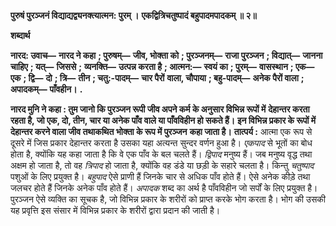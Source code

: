 **पुरुषं पुरञ्जनं विद्याद्यद्व्यनक्त्यात्मन: पुरम् ।** **एकद्वित्रिचतुष्पादं बहुपादमपादकम् ॥ २॥** 

**शब्दार्थ** 

**नारद: उवाच—** **नारद ने कहा** **; पुरुषम्—** **जीव, भोक्ता को** **; पुरञ्जनम्—** **राजा पुरञ्जन** **; विद्यात्—** **जानना चाहिए** **; यत्—** **जिससे** **;** **व्यनक्ति—** **उत्पन्न करता है** **; आत्मन:—** **स्वयं का** **; पुरम्—** **वासस्थान** **; एक—** **एक** **; द्वि—** **दो** **; त्रि—** **तीन** **; चतु:-पादम्—** **चार पैरों** **वाला, चौपाया** **; बहु-पादम्—** **अनेक पैरों वाला** **; अपादकम्—** **पाँवहीन।** **.** 

**नारद मुनि ने कहा : तुम जानो कि पुरञ्जन रूपी जीव अपने कर्म के अनुसार विभिन्न रूपों में** **देहान्तर करता रहता है, जो एक, दो, तीन, चार या अनेक पाँव वाले या पाँवविहीन हो सकते हैं।** **इन विभिन्न प्रकार के रूपों में देहान्तर करने वाला जीव तथाकथित भोक्ता के रूप में पुरञ्जन** **कहा जाता है।** **तात्पर्य :** आत्मा एक रूप से दूसरे में जिस प्रकार देहान्तर करता है उसका यहा अत्यन्त सुन्दर वर्णन हुआ है। *एकपाद* से भूतों का बोध होता है, क्योंकि यह कहा जाता है कि वे एक पाँव के बल चलते हैं। *द्विपाद* मनुष्य हैं। जब मनुष्य वृद्ध तथा अक्षम हो जाता है, तो वह *त्रिपाद* हो जाता है, क्योंकि वह डंडे या छड़ी के सहारे चलता है। किन्तु *चतुष्पाद* पशुओं के लिए प्रयुक्त है। *बहुपाद* ऐसे प्राणी हैं जिनके चार से अधिक पाँव होते हैं। ऐसे अनेक कीड़े तथा जलचर होते हैं जिनके अनेक पाँव होते हैं। *अपादक* शब्द का अर्थ है पाँवविहीन जो सर्पों के लिए प्रयुक्त है। पुरञ्जन ऐसे व्यक्ति का सूचक है, जो विभिन्न प्रकार के शरीरों को प्राप्त करके भोग करता है। भोग की उसकी यह प्रवृत्ति इस संसार में विभिन्न प्रकार के शरीरों द्वारा प्रदान की जाती है।  